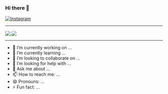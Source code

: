 ### Hi there 👋


<a href="https://www.instagram.com/genilsoncavalcantedeoliveira/" target="_blank">
<img src="https://img.shields.io/badge/Instagram-%23E4405F.svg?&style=flat-square&logo=instagram&logoColor=white" alt="Instagram">
</a>


<!--
<p align='center'>
  <a href="#"><img src="https://github-readme-stats.vercel.app/api?username=GenilsonCavalcante" width="350"></a>
</p>
-->




<!--
<a href="https://github.com/GenilsonCavalcante">
  <img align="center" src="https://github-readme-stats.vercel.app/api?username=GenilsonCavalcante&show_icons=true&theme=tokyonight" />
</a>
<a href="https://github.com/GenilsonCavalcante">
  <img align="center" src="https://github-readme-stats.vercel.app/api/top-langs/?username=GenilsonCavalcante&layout=compact&show_icons=true&theme=tokyonight" />
</a>
-->




---
<!--
![Anurag's github stats](https://github-readme-stats.vercel.app/api?username=GenilsonCavalcante&show_icons=true&theme=tokyonight)
[![Top Langs](https://github-readme-stats.vercel.app/api/top-langs/?username=GenilsonCavalcante&layout=compact&show_icons=true&theme=tokyonight)](https://github.com/GenilsonCavalcante)
-->


<a href="https://github.com/GenilsonCavalcante">
  <img align="center" src="https://github-readme-stats.vercel.app/api?username=GenilsonCavalcante&show_icons=true&theme=tokyonight" />
</a>
<a href="https://github.com/GenilsonCavalcante">
  <img align="center" src="https://github-readme-stats.vercel.app/api/top-langs/?username=GenilsonCavalcante&layout=compact&show_icons=true&theme=tokyonight" />
</a>

---




<!--
Melhores cores: dark, tokyonight, cobalt, synthwave, highcontrast, dracula
-->


<!--
<a href="https://github.com/GenilsonCavalcante">
  <img align="center" src="https://github-readme-stats.vercel.app/api?username=GenilsonCavalcante&show_icons=true&theme=tokyonight" />
</a>
<a href="https://github.com/GenilsonCavalcante">
  <img align="center" src="(https://github-readme-stats.vercel.app/api/top-langs/?username=GenilsonCavalcante&layout=compact&show_icons=true&theme=tokyonight" />
</a>
-->

- 🔭 I’m currently working on ...
- 🌱 I’m currently learning ...
- 👯 I’m looking to collaborate on ...
- 🤔 I’m looking for help with ...
- 💬 Ask me about ...
- 📫 How to reach me: ...
- 😄 Pronouns: ...
- ⚡ Fun fact: ... 
